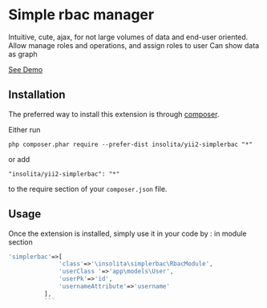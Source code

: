 Simple rbac manager
===================
Intuitive, cute, ajax, for not large volumes of data and end-user oriented.
Allow manage roles and operations, and assign roles to user
Can show data as graph

[See Demo](http://yii2redis-insolita1.c9.io/ru/simplerbac/default/index.html)

Installation
------------

The preferred way to install this extension is through [composer](http://getcomposer.org/download/).

Either run

```
php composer.phar require --prefer-dist insolita/yii2-simplerbac "*"
```

or add

```
"insolita/yii2-simplerbac": "*"
```

to the require section of your `composer.json` file.


Usage
-----

Once the extension is installed, simply use it in your code by  :
in module section

```php
'simplerbac'=>[
              'class'=>'\insolita\simplerbac\RbacModule',
              'userClass '=>'app\models\User',
              'userPk'=>'id',
              'usernameAttribute'=>'username'
          ],
          ```
